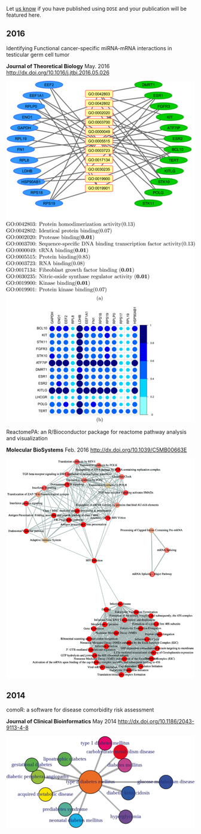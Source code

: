 <script type="text/javascript" src="http://w.sharethis.com/button/buttons.js"></script>
<script type="text/javascript">stLight.options({publisher: "d135f460-3fc5-4802-8169-bd08e4734a09", doNotHash: false, doNotCopy: false, hashAddressBar: false});</script>
<span class='st_twitter_hcount' displayText='Tweet'></span>
<span class='st_facebook_hcount' displayText='Facebook'></span>
<span class='st_sina_hcount' displayText='Sina'></span>
<span class='st_linkedin_hcount' displayText='LinkedIn'></span>


Let [us know](https://github.com/GuangchuangYu/DOSE/wiki/feature-articles) if you have published using `DOSE` and your publication will be featured here.


## 2016



Identifying Functional cancer-specific miRNA-mRNA interactions in testicular germ cell tumor

**Journal of Theoretical Biology** May. 2016 <http://dx.doi.org/10.1016/j.jtbi.2016.05.026>

![](featured_img/1-s2.0-S0022519316301151-gr4.jpg)


ReactomePA: an R/Bioconductor package for reactome pathway analysis and visualization

**Molecular BioSystems** Feb. 2016 <http://dx.doi.org/10.1039/C5MB00663E>

![](featured_img/c5mb00663e-f1_hi-res.gif)

## 2014

comoR: a software for disease comorbidity risk assessment

**Journal of Clinical Bioinformatics** May 2014 <http://dx.doi.org/10.1186/2043-9113-4-8>

![](featured_img/13336_2014_Article_90_Fig5_HTML.jpg)
